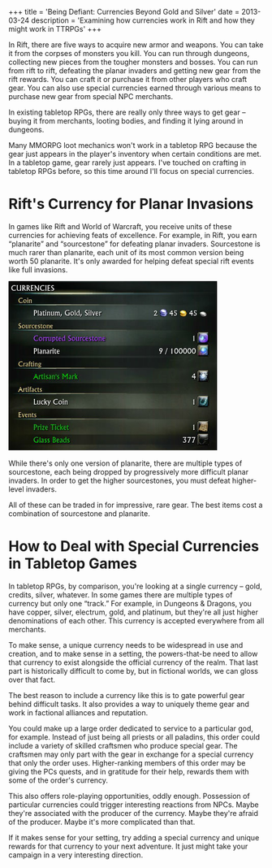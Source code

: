 +++
title = 'Being Defiant: Currencies Beyond Gold and Silver'
date = 2013-03-24
description = 'Examining how currencies work in Rift and how they might work in TTRPGs'
+++

In Rift, there are five ways to acquire new armor and weapons. You can take it from the corpses of monsters you kill. You can run through dungeons, collecting new pieces from the tougher monsters and bosses. You can run from rift to rift, defeating the planar invaders and getting new gear from the rift rewards. You can craft it or purchase it from other players who craft gear. You can also use special currencies earned through various means to purchase new gear from special NPC merchants.

In existing tabletop RPGs, there are really only three ways to get gear – buying it from merchants, looting bodies, and finding it lying around in dungeons.

Many MMORPG loot mechanics won't work in a tabletop RPG because the gear just appears in the player's inventory when certain conditions are met. In a tabletop game, gear rarely just appears. I've touched on crafting in tabletop RPGs before, so this time around I'll focus on special currencies.

# Rift's Currency for Planar Invasions

In games like Rift and World of Warcraft, you receive units of these currencies for achieving feats of excellence. For example, in Rift, you earn “planarite” and “sourcestone” for defeating planar invaders. Sourcestone is much rarer than planarite, each unit of its most common version being worth 50 planarite. It's only awarded for helping defeat special rift events like full invasions.

<img src="./currencies-tab.jpg" alt="A screenshot of the currencies tab in Rift" class="photo" />

While there's only one version of planarite, there are multiple types of sourcestone, each being dropped by progressively more difficult planar invaders. In order to get the higher sourcestones, you must defeat higher-level invaders.

All of these can be traded in for impressive, rare gear. The best items cost a combination of sourcestone and planarite.

# How to Deal with Special Currencies in Tabletop Games

In tabletop RPGs, by comparison, you're looking at a single currency – gold, credits, silver, whatever. In some games there are multiple types of currency but only one “track.” For example, in Dungeons & Dragons, you have copper, silver, electrum, gold, and platinum, but they're all just higher denominations of each other. This currency is accepted everywhere from all merchants.

To make sense, a unique currency needs to be widespread in use and creation, and to make sense in a setting, the powers-that-be need to allow that currency to exist alongside the official currency of the realm. That last part is historically difficult to come by, but in fictional worlds, we can gloss over that fact.

The best reason to include a currency like this is to gate powerful gear behind difficult tasks. It also provides a way to uniquely theme gear and work in factional alliances and reputation.

You could make up a large order dedicated to service to a particular god, for example. Instead of just being all priests or all paladins, this order could include a variety of skilled craftsmen who produce special gear. The craftsmen may only part with the gear in exchange for a special currency that only the order uses. Higher-ranking members of this order may be giving the PCs quests, and in gratitude for their help, rewards them with some of the order's currency.

This also offers role-playing opportunities, oddly enough. Possession of particular currencies could trigger interesting reactions from NPCs. Maybe they're associated with the producer of the currency. Maybe they're afraid of the producer. Maybe it's more complicated than that.

If it makes sense for your setting, try adding a special currency and unique rewards for that currency to your next adventure. It just might take your campaign in a very interesting direction.
